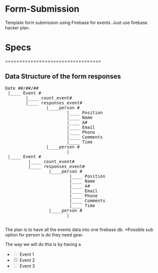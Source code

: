 Form-Submission
===============

Template form submission using Firebase for events. Just use firebase hacker plan.



<h1>Specs</h1>
==================================

Data Structure of the form responses
-----------------------

<pre>
Date ##/##/##
 |____ Event #
        |____ count_event#
        |____ responses_event#
                |____person #
                        |____ Position
                        |____ Name
                        |____ A#
                        |____ Email
                        |____ Phone
                        |____ Comments
                        |____ Time
                |____person #
                        |
 |____ Event #
         |____ count_event#
         |____ responses_event#
                 |____person #
                         |____ Position
                         |____ Name
                         |____ A#
                         |____ Email
                         |____ Phone
                         |____ Comments
                         |____ Time
                 |____person #
                        |
    </pre>      

<p>The plan is to have all the events data into one firebase db. 
    *Possible sub option for person is do they need gear.</p>

The way we will do this is by having a 

  <ul>
    <li><input type="checkbox" disabled> Event 1</li>
    <li><input type="checkbox" disabled checked> Event 2</li>
    <li><input type="checkbox" disabled> Event 3</li>
    </ul>











